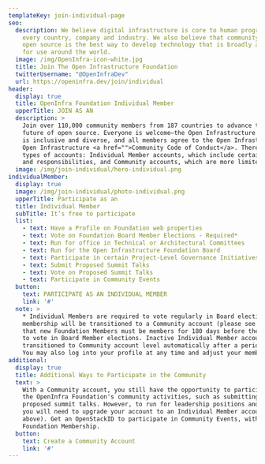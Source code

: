 ```yaml
---
templateKey: join-individual-page
seo:
  description: We believe digital infrastructure is core to human progress in
    every country, company and industry. We also believe that community driven
    open source is the best way to develop technology that is broadly available
    for use around the world.
  image: /img/OpenInfra-icon-white.jpg
  title: Join The Open Infrastructure Foundation
  twitterUsername: "@OpenInfraDev"
  url: https://openinfra.dev/join/individual
header:
  display: true
  title: OpenInfra Foundation Individual Member
  upperTitle: JOIN AS AN
  description: >
    Join over 110,000 community members from 187 countries to advance the 
    future of open source. Everyone is welcome—the Open Infrastructure community 
    is inclusive and diverse, and all members agree to the Open Infrastructure 
    Open Infrastructure <a href="">Community Code of Conduct</a>. There are two 
    types of accounts: Individual Member accounts, which include certain rights 
    and responsibilities, and Community accounts, which are more limited.
  image: /img/join-individual/hero-individual.png
individualMember:
  display: true
  image: /img/join-individual/photo-individual.png
  upperTitle: Participate as an
  title: Individual Member
  subTitle: It’s free to participate
  list:
    - text: Have a Profile on Foundation web properties
    - text: Vote on Foundation Board Member Elections - Required*
    - text: Run for office in Technical or Architectural Committees
    - text: Run for the Open Infrastructure Foundation Board
    - text: Participate in certain Project-Level Governance Initiatives
    - text: Submit Proposed Summit Talks
    - text: Vote on Proposed Summit Talks
    - text: Participate in Community Events
  button: 
    text: PARTICIPATE AS AN INDIVIDUAL MEMBER
    link: '#'
  note: >
    * Individual Members are required to vote regularly in Board elections, or their 
    membership will be transitioned to a Community account (please see below). Note 
    that new Foundation Members must be members for 180 days before they are eligible 
    to vote in Board Member elections. Inactive Individual Member accounts are 
    transitioned to Community account level automatically after a period of inactivity. 
    You may also log into your profile at any time and adjust your membership level.
additional:
  display: true
  title: Additional Ways to Participate in the Community
  text: >
    With a Community account, you still have the opportunity to participate in many of 
    the OpenInfra Foundation's community activities, such as submitting and voting on 
    proposed summit talks. However, to run for leadership positions and vote in elections, 
    you will need to upgrade your account to an Individual Member account (please see 
    above). Get an OpenStackID to participate in Community Events, without a 
    Foundation Membership.
  button:
    text: Create a Community Account
    link: '#'
---
```

